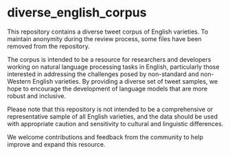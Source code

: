 # diverse_english_corpus

This repository contains a diverse tweet corpus of English varieties. To maintain anonymity during the review process, some files have been removed from the repository.

The corpus is intended to be a resource for researchers and developers working on natural language processing tasks in English, particularly those interested in addressing the challenges posed by non-standard and non-Western English varieties. By providing a diverse set of tweet samples, we hope to encourage the development of language models that are more robust and inclusive.

Please note that this repository is not intended to be a comprehensive or representative sample of all English varieties, and the data should be used with appropriate caution and sensitivity to cultural and linguistic differences.

We welcome contributions and feedback from the community to help improve and expand this resource.
